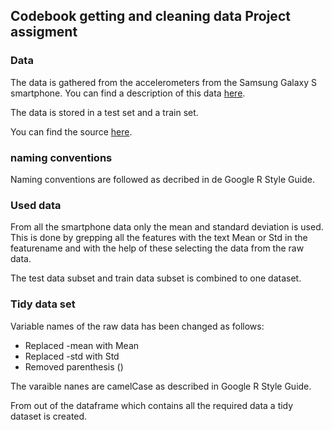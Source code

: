 ## Codebook getting and cleaning data Project assigment

### Data
The data is gathered from the accelerometers from the Samsung Galaxy S smartphone. You can find a description of this data [here](http://archive.ics.uci.edu/ml/datasets/Human+Activity+Recognition+Using+Smartphones).

The data is stored in a test set and a train set.

You can find the source [here](https://d396qusza40orc.cloudfront.net/getdata%2Fprojectfiles%2FUCI%20HAR%20Dataset.zip).

### naming conventions
Naming conventions are followed as decribed in de Google R Style Guide.


### Used data
From all the smartphone data only the mean and standard deviation is used. This is done by grepping all the features with the text Mean or Std in the featurename and with the help of these selecting the data from the raw data.

The test data subset and train data subset is combined to one dataset.

### Tidy data set
Variable names of the raw data has been changed as follows:
+ Replaced -mean with Mean
+ Replaced -std with Std
+ Removed parenthesis ()

The varaible nanes are camelCase as described in Google R Style Guide.

From out of the dataframe which contains all the required data a tidy dataset is created.




